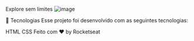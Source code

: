 Explore sem limites
![image](https://github.com/gandhexcode/semlimites/assets/143277818/4198c6ee-bbff-4f17-b0de-6fdac9b6a119)


🚀 Tecnologias
Esse projeto foi desenvolvido com as seguintes tecnologias:

HTML
CSS
Feito com ♥ by Rocketseat
